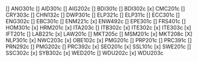 [] ANO301c
[] AID301c
[] AIG202c
[] BDI301c
[] BDI302c
[x] CMC201c
[] CRY303c
[] CHN132c
[] DWP301c
[] ELP321c
[] ELP311c
[] ECC301c
[] ENG302c
[] EBC301c
[] ENM221c
[x] ENW492c
[] EPE301c
[] FRS401c
[] HOM301c
[x] HRM201c
[x] ITA203c
[] ITB302c
[x] ITE302c
[x] ITE303c
[x] IFT201c
[] LAB221c
[x] LAW201c
[] MKT205c
[] MSM201c
[x] MKT208c
[X] NLP301c
[x] NWC203c
[x] OBE102c
[x] PMG201c
[] PRP201c
[] PRC391c
[] PRN292c
[] PMG202c
[] PRC392c
[x] SEO201c
[x] SSL101c
[x] SWE201c
[] SSC302c
[x] SYB302c
[x] WED201c
[] WDU202c
[x] WDU203c
